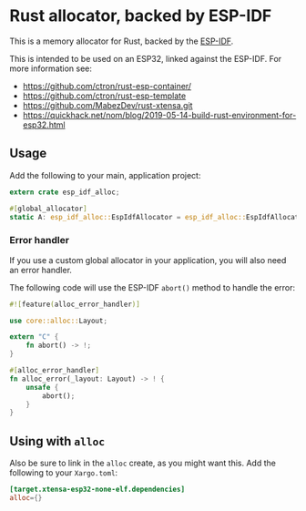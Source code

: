 # Rust allocator, backed by ESP-IDF

This is a memory allocator for Rust, backed by the [ESP-IDF](https://docs.espressif.com/projects/esp-idf/en/latest/).


This is intended to be used on an ESP32, linked against the ESP-IDF. For more information see:

* https://github.com/ctron/rust-esp-container/
* https://github.com/ctron/rust-esp-template
* https://github.com/MabezDev/rust-xtensa.git
* https://quickhack.net/nom/blog/2019-05-14-build-rust-environment-for-esp32.html

## Usage

Add the following to your main, application project:

~~~rust
extern crate esp_idf_alloc;

#[global_allocator]
static A: esp_idf_alloc::EspIdfAllocator = esp_idf_alloc::EspIdfAllocator;
~~~

### Error handler

If you use a custom global allocator in your application, you will also need an error handler.

The following code will use the ESP-IDF `abort()` method to handle the error:

~~~rust
#![feature(alloc_error_handler)]

use core::alloc::Layout;

extern "C" {
    fn abort() -> !;
}

#[alloc_error_handler]
fn alloc_error(_layout: Layout) -> ! {
    unsafe {
        abort();
    }
}
~~~

## Using with `alloc`

Also be sure to link in the `alloc` create, as you might want this. Add the following to your `Xargo.toml`:

~~~toml
[target.xtensa-esp32-none-elf.dependencies]
alloc={}
~~~
